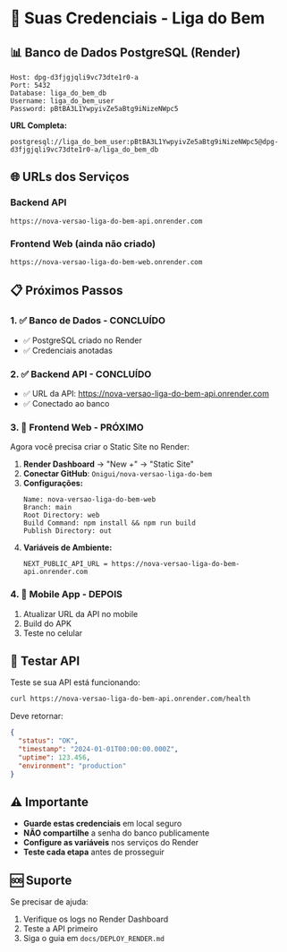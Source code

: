 # 🔐 Suas Credenciais - Liga do Bem

## 📊 Banco de Dados PostgreSQL (Render)

```
Host: dpg-d3fjgjqli9vc73dte1r0-a
Port: 5432
Database: liga_do_bem_db
Username: liga_do_bem_user
Password: pBtBA3L1YwpyivZe5aBtg9iNizeNWpc5
```

**URL Completa:**
```
postgresql://liga_do_bem_user:pBtBA3L1YwpyivZe5aBtg9iNizeNWpc5@dpg-d3fjgjqli9vc73dte1r0-a/liga_do_bem_db
```

## 🌐 URLs dos Serviços

### Backend API
```
https://nova-versao-liga-do-bem-api.onrender.com
```

### Frontend Web (ainda não criado)
```
https://nova-versao-liga-do-bem-web.onrender.com
```

## 📋 Próximos Passos

### 1. ✅ Banco de Dados - CONCLUÍDO
- ✅ PostgreSQL criado no Render
- ✅ Credenciais anotadas

### 2. ✅ Backend API - CONCLUÍDO
- ✅ URL da API: https://nova-versao-liga-do-bem-api.onrender.com
- ✅ Conectado ao banco

### 3. 🔄 Frontend Web - PRÓXIMO
Agora você precisa criar o Static Site no Render:

1. **Render Dashboard** → "New +" → "Static Site"
2. **Conectar GitHub**: `Onigui/nova-versao-liga-do-bem`
3. **Configurações:**
   ```
   Name: nova-versao-liga-do-bem-web
   Branch: main
   Root Directory: web
   Build Command: npm install && npm run build
   Publish Directory: out
   ```
4. **Variáveis de Ambiente:**
   ```
   NEXT_PUBLIC_API_URL = https://nova-versao-liga-do-bem-api.onrender.com
   ```

### 4. 📱 Mobile App - DEPOIS
1. Atualizar URL da API no mobile
2. Build do APK
3. Teste no celular

## 🧪 Testar API

Teste se sua API está funcionando:

```bash
curl https://nova-versao-liga-do-bem-api.onrender.com/health
```

Deve retornar:
```json
{
  "status": "OK",
  "timestamp": "2024-01-01T00:00:00.000Z",
  "uptime": 123.456,
  "environment": "production"
}
```

## ⚠️ Importante

- **Guarde estas credenciais** em local seguro
- **NÃO compartilhe** a senha do banco publicamente
- **Configure as variáveis** nos serviços do Render
- **Teste cada etapa** antes de prosseguir

## 🆘 Suporte

Se precisar de ajuda:
1. Verifique os logs no Render Dashboard
2. Teste a API primeiro
3. Siga o guia em `docs/DEPLOY_RENDER.md`
